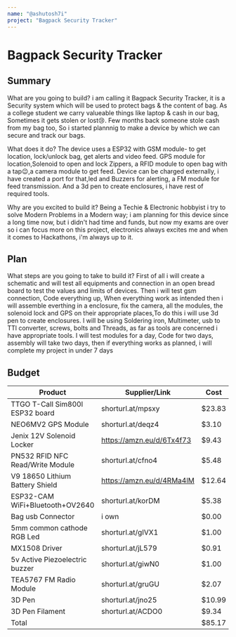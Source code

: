 ```yaml
---
name: "@ashutosh7i"
project: "Bagpack Security Tracker"
---
```


# Bagpack Security Tracker

## Summary

What are you going to build?
i am calling it Bagpack Security Tracker, it is a Security system which will be used to protect bags & the content of bag.
As a college student we carry valueable things like laptop & cash in our bag, Sometimes it gets stolen or lost😢.
Few months back someone stole cash from my bag too, So i started plannnig to make a device by which we can secure and track our bags.

What does it do?
The device uses a ESP32 with GSM module- to get location, lock/unlock bag, get alerts and video feed.
GPS module for location,Solenoid to open and lock Zippers, a RFID module to open bag with a tap😉,a camera module to get feed.
Device can be charged externally, i have created a port for that,led and Buzzers for alerting, a FM module for feed transmission.
And a 3d pen to create enclosures, i have rest of required tools.

Why are you excited to build it?
Being a Techie & Electronic hobbyist i try to solve Modern Problems in a Modern way; i am planning for this device since a long time now, but i didn't had time and funds, but now my exams are over so i can focus more on this project, electronics always excites me and when it comes to Hackathons, i'm always up to it.

## Plan

What steps are you going to take to build it?
First of all i will create a schematic and will test all equipments and connection in an open bread board to test the values and limits of devices.
Then i will test gsm connection, Code everything up, When everything work as intended then i will assemble everthing in a enclosure, fix the camera, all the modules, the solenoid lock and GPS on their appropriate places,To do this i will use 3d pen to create enclosures.
I will be using Soldering iron, Multimeter, usb to TTl converter, screws, bolts and Threads, as far as tools are concerned i have appropriate tools.
I will test modules for a day, Code for two days, assembly will take two days, then if everything works as planned, i will complete my project in under 7 days


## Budget

| Product                          | Supplier/Link                         | Cost   |
| ---------------                  | ------------------------------------- | ------ |
| TTGO T-Call Sim800l ESP32 board  | shorturl.at/mpsxy                     | $23.83 |
| NEO6MV2 GPS Module               | shorturl.at/deqz4                     | $3.10  |
| Jenix 12V Solenoid Locker        | https://amzn.eu/d/6Tx4f73             | $9.43  |
| PN532 RFID NFC Read/Write Module | shorturl.at/cfno4                     | $5.48  |
| V9 18650 Lithium Battery Shield  | https://amzn.eu/d/4RMa4lM             | $12.64 |
| ESP32-CAM WiFi+Bluetooth+OV2640  | shorturl.at/korDM                     | $5.38  |
| Bag usb Connector                | i own                                 | $0.00  |
| 5mm common cathode RGB Led       | shorturl.at/gIVX1                     | $1.00  |
| MX1508 Driver                    | shorturl.at/jL579                     | $0.91  |
| 5v Active Piezoelectric buzzer   | shorturl.at/giwN0                     | $1.00  |
| TEA5767 FM Radio Module          | shorturl.at/gruGU                     | $2.07  |
| 3D Pen                           | shorturl.at/jno25                     | $10.99 |
| 3D Pen Filament                  | shorturl.at/ACDO0                     | $9.34  |
| Total                            |                                       | $85.17 |

